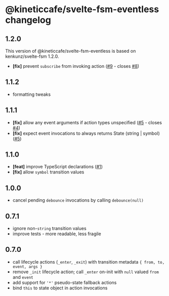 # @kineticcafe/svelte-fsm-eventless changelog

## 1.2.0

This version of @kineticcafe/svelte-fsm-eventless is based on
kenkunz/svelte-fsm 1.2.0.

- **[fix]** prevent `subscribe` from invoking action ([#9](https://github.com/kenkunz/svelte-fsm/pull/9) - closes [#8](https://github.com/kenkunz/svelte-fsm/issues/8))

## 1.1.2

- formatting tweaks

## 1.1.1

- **[fix]** allow any event arguments if action types unspecified ([#5](https://github.com/kenkunz/svelte-fsm/pull/5) - closes [#4](https://github.com/kenkunz/svelte-fsm/issues/4))
- **[fix]** expect event invocations to always returns State (string | symbol) ([#5](https://github.com/kenkunz/svelte-fsm/pull/5))

## 1.1.0

- **[feat]** improve TypeScript declarations ([#1](https://github.com/kenkunz/svelte-fsm/pull/1))
- **[fix]** allow `symbol` transition values

## 1.0.0

- cancel pending `debounce` invocations by calling `debounce(null)`

## 0.7.1

- ignore non-`string` transition values
- improve tests - more readable, less fragile

## 0.7.0

- call lifecycle actions (`_enter`, `_exit`) with transition metadata `{ from, to, event, args }`
- remove `_init` lifecycle action; call `_enter` on-init with `null` valued `from` and `event`
- add support for `'*'` pseudo-state fallback actions
- bind `this` to state object in action invocations
